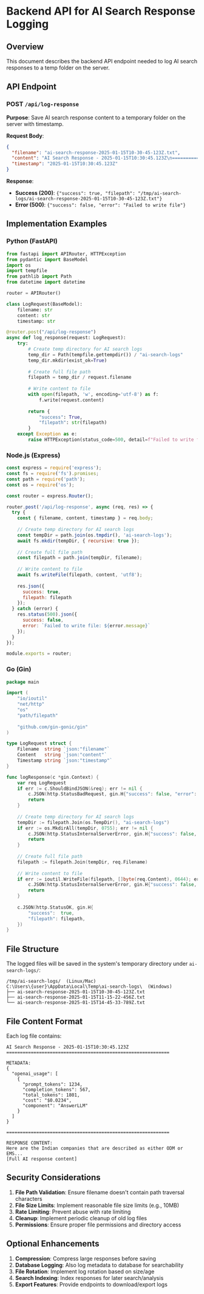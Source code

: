 # Backend API for AI Search Response Logging

## Overview
This document describes the backend API endpoint needed to log AI search responses to a temp folder on the server.

## API Endpoint

### POST `/api/log-response`

**Purpose**: Save AI search response content to a temporary folder on the server with timestamp.

**Request Body**:
```json
{
  "filename": "ai-search-response-2025-01-15T10-30-45-123Z.txt",
  "content": "AI Search Response - 2025-01-15T10:30:45.123Z\n============================================================\n\nMETADATA:\n{...}\n\nRESPONSE CONTENT:\n{...}",
  "timestamp": "2025-01-15T10:30:45.123Z"
}
```

**Response**:
- **Success (200)**: `{"success": true, "filepath": "/tmp/ai-search-logs/ai-search-response-2025-01-15T10-30-45-123Z.txt"}`
- **Error (500)**: `{"success": false, "error": "Failed to write file"}`

## Implementation Examples

### Python (FastAPI)
```python
from fastapi import APIRouter, HTTPException
from pydantic import BaseModel
import os
import tempfile
from pathlib import Path
from datetime import datetime

router = APIRouter()

class LogRequest(BaseModel):
    filename: str
    content: str
    timestamp: str

@router.post("/api/log-response")
async def log_response(request: LogRequest):
    try:
        # Create temp directory for AI search logs
        temp_dir = Path(tempfile.gettempdir()) / "ai-search-logs"
        temp_dir.mkdir(exist_ok=True)
        
        # Create full file path
        filepath = temp_dir / request.filename
        
        # Write content to file
        with open(filepath, 'w', encoding='utf-8') as f:
            f.write(request.content)
        
        return {
            "success": True,
            "filepath": str(filepath)
        }
    except Exception as e:
        raise HTTPException(status_code=500, detail=f"Failed to write file: {str(e)}")
```

### Node.js (Express)
```javascript
const express = require('express');
const fs = require('fs').promises;
const path = require('path');
const os = require('os');

const router = express.Router();

router.post('/api/log-response', async (req, res) => {
  try {
    const { filename, content, timestamp } = req.body;
    
    // Create temp directory for AI search logs
    const tempDir = path.join(os.tmpdir(), 'ai-search-logs');
    await fs.mkdir(tempDir, { recursive: true });
    
    // Create full file path
    const filepath = path.join(tempDir, filename);
    
    // Write content to file
    await fs.writeFile(filepath, content, 'utf8');
    
    res.json({
      success: true,
      filepath: filepath
    });
  } catch (error) {
    res.status(500).json({
      success: false,
      error: `Failed to write file: ${error.message}`
    });
  }
});

module.exports = router;
```

### Go (Gin)
```go
package main

import (
    "io/ioutil"
    "net/http"
    "os"
    "path/filepath"
    
    "github.com/gin-gonic/gin"
)

type LogRequest struct {
    Filename  string `json:"filename"`
    Content   string `json:"content"`
    Timestamp string `json:"timestamp"`
}

func logResponse(c *gin.Context) {
    var req LogRequest
    if err := c.ShouldBindJSON(&req); err != nil {
        c.JSON(http.StatusBadRequest, gin.H{"success": false, "error": err.Error()})
        return
    }
    
    // Create temp directory for AI search logs
    tempDir := filepath.Join(os.TempDir(), "ai-search-logs")
    if err := os.MkdirAll(tempDir, 0755); err != nil {
        c.JSON(http.StatusInternalServerError, gin.H{"success": false, "error": err.Error()})
        return
    }
    
    // Create full file path
    filepath := filepath.Join(tempDir, req.Filename)
    
    // Write content to file
    if err := ioutil.WriteFile(filepath, []byte(req.Content), 0644); err != nil {
        c.JSON(http.StatusInternalServerError, gin.H{"success": false, "error": err.Error()})
        return
    }
    
    c.JSON(http.StatusOK, gin.H{
        "success":  true,
        "filepath": filepath,
    })
}
```

## File Structure

The logged files will be saved in the system's temporary directory under `ai-search-logs/`:

```
/tmp/ai-search-logs/  (Linux/Mac)
C:\Users\{user}\AppData\Local\Temp\ai-search-logs\  (Windows)
├── ai-search-response-2025-01-15T10-30-45-123Z.txt
├── ai-search-response-2025-01-15T11-15-22-456Z.txt
└── ai-search-response-2025-01-15T14-45-33-789Z.txt
```

## File Content Format

Each log file contains:

```
AI Search Response - 2025-01-15T10:30:45.123Z
============================================================

METADATA:
{
  "openai_usage": [
    {
      "prompt_tokens": 1234,
      "completion_tokens": 567,
      "total_tokens": 1801,
      "cost": "$0.0234",
      "component": "AnswerLLM"
    }
  ]
}

============================================================

RESPONSE CONTENT:
Here are the Indian companies that are described as either ODM or EMS...
[Full AI response content]
```

## Security Considerations

1. **File Path Validation**: Ensure filename doesn't contain path traversal characters
2. **File Size Limits**: Implement reasonable file size limits (e.g., 10MB)
3. **Rate Limiting**: Prevent abuse with rate limiting
4. **Cleanup**: Implement periodic cleanup of old log files
5. **Permissions**: Ensure proper file permissions and directory access

## Optional Enhancements

1. **Compression**: Compress large responses before saving
2. **Database Logging**: Also log metadata to database for searchability
3. **File Rotation**: Implement log rotation based on size/age
4. **Search Indexing**: Index responses for later search/analysis
5. **Export Features**: Provide endpoints to download/export logs
